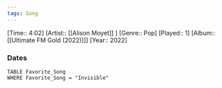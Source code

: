 ```yaml
---
tags: Song  
---
```

[Time:: 4:02]
[Artist:: [[Alison Moyet]] ]
[Genre:: Pop]
[Played:: 1]
[Album:: [[Ultimate FM Gold (2022)]]]
[Year:: 2022]
### Dates
````dataview
TABLE Favorite_Song
WHERE Favorite_Song = "Invisible"
````